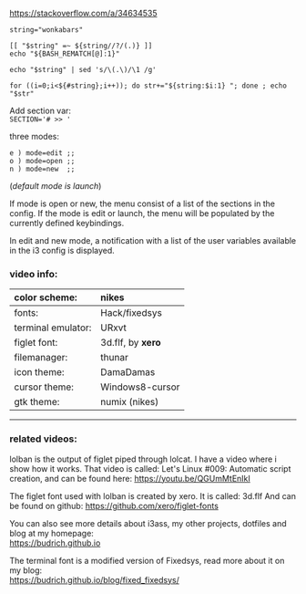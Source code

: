 https://stackoverflow.com/a/34634535
``` shell
string="wonkabars"

[[ "$string" =~ ${string//?/(.)} ]]
echo "${BASH_REMATCH[@]:1}"

echo "$string" | sed 's/\(.\)/\1 /g'

for ((i=0;i<${#string};i++)); do str+="${string:$i:1} "; done ; echo "$str"
```

Add section var:  
`SECTION='# >> '`  

three modes:  
``` shell
e ) mode=edit ;;
o ) mode=open ;;
n ) mode=new  ;;
```

(*default mode is launch*)

If mode is open or new, the menu consist of a list
of the sections in the config. If the mode is edit or launch, the menu will be populated by the currently defined keybindings.

In edit and new mode, a notification with a list of the user variables available in the i3 config is displayed.

### video info:
color scheme:      | nikes
:---|:---
fonts:             | Hack/fixedsys
terminal emulator: | URxvt
figlet font:       | 3d.flf, by **xero** 
filemanager:       | thunar
icon theme:        | DamaDamas
cursor theme:      | Windows8-cursor
gtk theme:         | numix (nikes)

* * *

### related videos:

lolban is the output of figlet piped through lolcat. 
I have a video where i show how it works. That video 
is called: Let's Linux #009: Automatic script creation, 
and can be found here: https://youtu.be/QGUmMtEnIkI

The figlet font used with lolban is created by xero. 
It is called: 3d.flf
And can be found on github:
https://github.com/xero/figlet-fonts 

You can also see more details about i3ass, my other 
projects, dotfiles and blog at my homepage:  
https://budrich.github.io

The terminal font is a modified version of Fixedsys, 
read more about it on my blog:  
https://budrich.github.io/blog/fixed_fixedsys/
